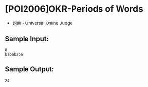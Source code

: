 # [POI2006]OKR-Periods of Words
 - 题目 - Universal Online Judge


## Sample Input: 
```
8
babababa

```

## Sample Output: 
```
24

```
